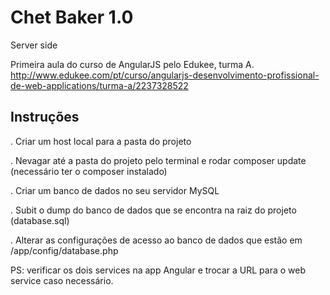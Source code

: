 # Chet Baker 1.0

Server side

Primeira aula do curso de AngularJS pelo Edukee, turma A.
http://www.edukee.com/pt/curso/angularjs-desenvolvimento-profissional-de-web-applications/turma-a/2237328522

## Instruções

. Criar um host local para a pasta do projeto

. Nevagar até a pasta do projeto pelo terminal e rodar composer update (necessário ter o composer instalado)

. Criar um banco de dados no seu servidor MySQL

. Subit o dump do banco de dados que se encontra na raiz do projeto (database.sql)

. Alterar as configurações de acesso ao banco de dados que estão em /app/config/database.php

PS: verificar os dois services na app Angular e trocar a URL para o web service caso necessário.